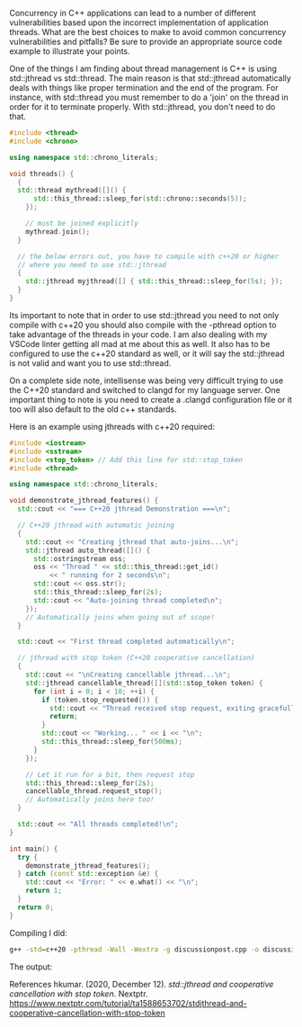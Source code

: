 Concurrency in C++ applications can lead to a number of different vulnerabilities based upon the incorrect implementation of application threads. What are the best choices to make to avoid common concurrency vulnerabilities and pitfalls? Be sure to provide an appropriate source code example to illustrate your points.

One of the things I am finding about thread management is C++ is using std::jthread vs std::thread. The main reason is that std::jthread automatically deals with things like proper termination and the end of the program. For instance, with std::thread you must remember to do a 'join' on the thread in order for it to terminate properly. With std::jthread, you don't need to do that.

```cpp
#include <thread>
#include <chrono>

using namespace std::chrono_literals;

void threads() {
  {
  std::thread mythread([]() {
      std::this_thread::sleep_for(std::chrono::seconds(5));
    });

    // must be joined explicitly
    mythread.join();
  }

  // the below errors out, you have to compile with c++20 or higher
  // where you need to use std::jthread
  {
    std::jthread myjthread([] { std::this_thread::sleep_for(5s); });
  }
}
```

Its important to note that in order to use std::jthread you need to not only compile with c++20 you should also compile with the -pthread option to take advantage of the threads in your code. I am also dealing with my VSCode linter getting all mad at me about this as well. It also has to be configured to use the c++20 standard as well, or it will say the std::jthread is not valid and want you to use std::thread.

On a complete side note, intellisense was being very difficult trying to use the C++20 standard and switched to clangd for my language server. One important thing to note is you need to create a .clangd configuration file or it too will also default to the old c++ standards.

Here is an example using jthreads with c++20 required:

```cpp
#include <iostream>
#include <sstream>
#include <stop_token> // Add this line for std::stop_token
#include <thread>

using namespace std::chrono_literals;

void demonstrate_jthread_features() {
  std::cout << "=== C++20 jthread Demonstration ===\n";

  // C++20 jthread with automatic joining
  {
    std::cout << "Creating jthread that auto-joins...\n";
    std::jthread auto_thread([]() {
      std::ostringstream oss;
      oss << "Thread " << std::this_thread::get_id()
          << " running for 2 seconds\n";
      std::cout << oss.str();
      std::this_thread::sleep_for(2s);
      std::cout << "Auto-joining thread completed\n";
    });
    // Automatically joins when going out of scope!
  }

  std::cout << "First thread completed automatically\n";

  // jthread with stop token (C++20 cooperative cancellation)
  {
    std::cout << "\nCreating cancellable jthread...\n";
    std::jthread cancellable_thread([](std::stop_token token) {
      for (int i = 0; i < 10; ++i) {
        if (token.stop_requested()) {
          std::cout << "Thread received stop request, exiting gracefully\n";
          return;
        }
        std::cout << "Working... " << i << "\n";
        std::this_thread::sleep_for(500ms);
      }
    });

    // Let it run for a bit, then request stop
    std::this_thread::sleep_for(2s);
    cancellable_thread.request_stop();
    // Automatically joins here too!
  }

  std::cout << "All threads completed!\n";
}

int main() {
  try {
    demonstrate_jthread_features();
  } catch (const std::exception &e) {
    std::cout << "Error: " << e.what() << "\n";
    return 1;
  }
  return 0;
}
```

Compiling I did:

```bash
g++ -std=c++20 -pthread -Wall -Wextra -g discussionpost.cpp -o discussionpost
```

The output:

References
hkumar. (2020, December 12). _std::jthread and cooperative cancellation with stop token_. Nextptr. https://www.nextptr.com/tutorial/ta1588653702/stdjthread-and-cooperative-cancellation-with-stop-token
